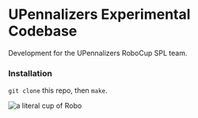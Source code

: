 # UPennalizers Experimental Codebase
Development for the UPennalizers RoboCup SPL team.

### Installation
`git clone` this repo, then `make`.

![a literal cup of Robo](https://topclassactions.com/wp-content/uploads/2021/11/shutterstock_1572556579-scaled.jpg.optimal.jpg)
